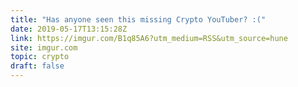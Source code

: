 ```yaml
---
title: "Has anyone seen this missing Crypto YouTuber? :("
date: 2019-05-17T13:15:28Z
link: https://imgur.com/B1q85A6?utm_medium=RSS&utm_source=hune
site: imgur.com
topic: crypto
draft: false
---
```

